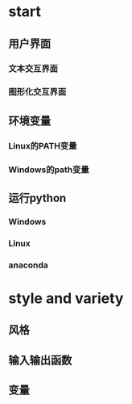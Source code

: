 # start

## 用户界面

### 文本交互界面
  
### 图形化交互界面
  
## 环境变量

### Linux的PATH变量
  
### Windows的path变量
  
## 运行python

### Windows

### Linux

### anaconda

# style and variety

## 风格

## 输入输出函数

## 变量
